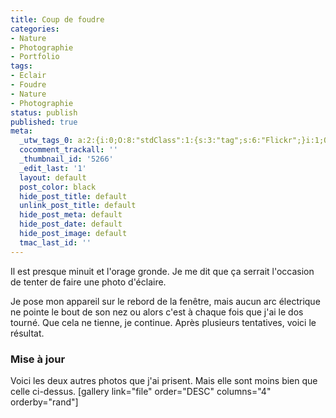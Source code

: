 ```yaml
---
title: Coup de foudre
categories:
- Nature
- Photographie
- Portfolio
tags:
- Eclair
- Foudre
- Nature
- Photographie
status: publish
published: true
meta:
  _utw_tags_0: a:2:{i:0;O:8:"stdClass":1:{s:3:"tag";s:6:"Flickr";}i:1;O:8:"stdClass":1:{s:3:"tag";s:12:"Photographie";}}
  cocomment_trackall: ''
  _thumbnail_id: '5266'
  _edit_last: '1'
  layout: default
  post_color: black
  hide_post_title: default
  unlink_post_title: default
  hide_post_meta: default
  hide_post_date: default
  hide_post_image: default
  tmac_last_id: ''
---
```

Il est presque minuit et l'orage gronde. Je me dit que ça serrait l'occasion de tenter de faire une photo d'éclaire.

Je pose mon appareil sur le rebord de la fenêtre, mais aucun arc électrique ne pointe le bout de son nez ou alors c'est à chaque fois que j'ai le dos tourné.
Que cela ne tienne, je continue. Après plusieurs tentatives, voici le résultat.

<!--more-->
<h3>Mise à jour</h3>
Voici les deux autres photos que j'ai prisent. Mais elle sont moins bien que celle ci-dessus.
[gallery link="file" order="DESC" columns="4" orderby="rand"]
